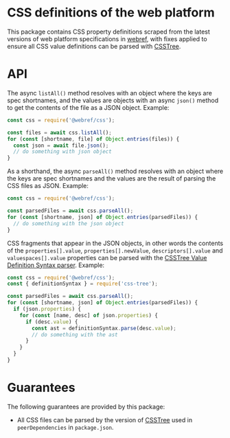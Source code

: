 # CSS definitions of the web platform

This package contains CSS property definitions scraped from the latest versions of web platform specifications in [webref](https://github.com/w3c/webref), with fixes applied to ensure all CSS value definitions can be parsed with [CSSTree](https://github.com/csstree/csstree).

# API

The async `listAll()` method resolves with an object where the keys are spec shortnames, and the values are objects with an async `json()` method to get the contents of the file as a JSON object. Example:

```js
const css = require('@webref/css');

const files = await css.listAll();
for (const [shortname, file] of Object.entries(files)) {
  const json = await file.json();
  // do something with json object
}
```

As a shorthand, the async `parseAll()` method resolves with an object where the keys are spec shortnames and the values are the result of parsing the CSS files as JSON. Example:

```js
const css = require('@webref/css');

const parsedFiles = await css.parseAll();
for (const [shortname, json] of Object.entries(parsedFiles)) {
  // do something with the json object
}
```

CSS fragments that appear in the JSON objects, in other words the contents of the `properties[].value`, `properties[].newValue`, `descriptors[].value` and `valuespaces[].value` properties can be parsed with the [CSSTree Value Definition Syntax parser](https://github.com/csstree/csstree/blob/master/docs/definition-syntax.md#value-definition-syntax). Example:

```js
const css = require('@webref/css');
const { definitionSyntax } = require('css-tree');

const parsedFiles = await css.parseAll();
for (const [shortname, json] of Object.entries(parsedFiles)) {
  if (json.properties) {
    for (const [name, desc] of json.properties) {
      if (desc.value) {
        const ast = definitionSyntax.parse(desc.value);
        // do something with the ast
      }
    }
  }
}
```


# Guarantees

The following guarantees are provided by this package:
- All CSS files can be parsed by the version of [CSSTree](https://github.com/csstree/csstree) used in `peerDependencies` in `package.json`.
